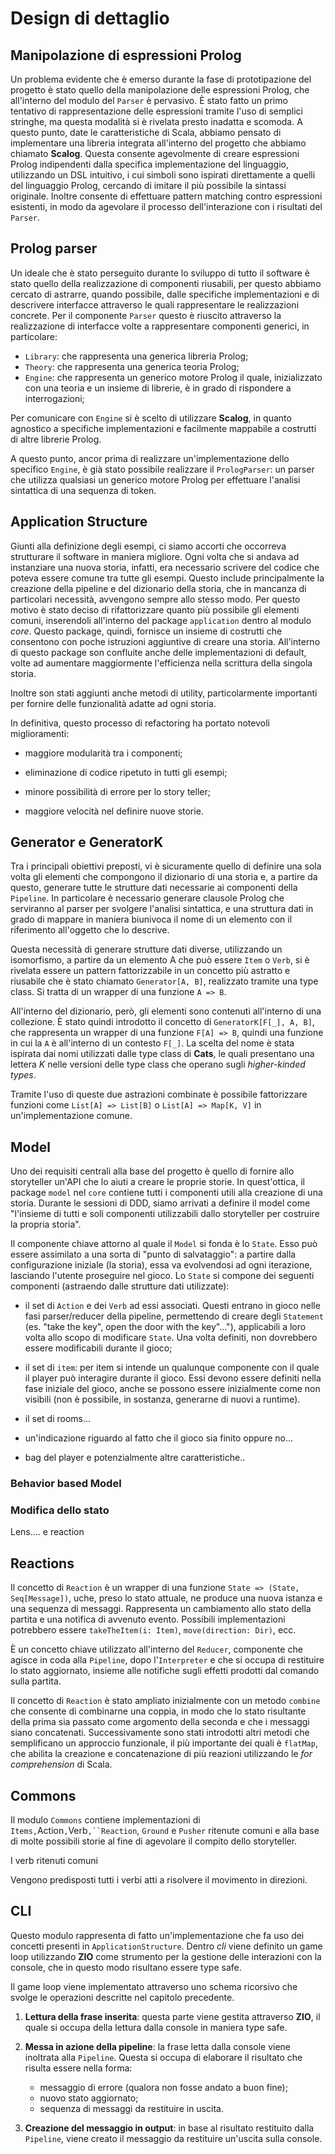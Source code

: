 # Design di dettaglio

## Manipolazione di espressioni Prolog

Un problema evidente che è emerso durante la fase di prototipazione del progetto
è stato quello della manipolazione delle espressioni Prolog, che all'interno del
modulo del `Parser` è pervasivo. È stato fatto un primo tentativo di
rappresentazione delle espressioni tramite l'uso di semplici stringhe, ma questa
modalità si è rivelata presto inadatta e scomoda. A questo punto, date le
caratteristiche di Scala, abbiamo pensato di implementare una libreria integrata
all'interno del progetto che abbiamo chiamato **Scalog**. Questa consente
agevolmente di creare espressioni Prolog indipendenti dalla specifica
implementazione del linguaggio, utilizzando un DSL intuitivo, i cui simboli sono
ispirati direttamente a quelli del linguaggio Prolog, cercando di imitare il più
possibile la sintassi originale. Inoltre consente di effettuare pattern matching
contro espressioni esistenti, in modo da agevolare il processo dell'interazione
con i risultati del `Parser`.

## Prolog parser

Un ideale che è stato perseguito durante lo sviluppo di tutto il software è
stato quello della realizzazione di componenti riusabili, per questo abbiamo
cercato di astrarre, quando possibile, dalle specifiche implementazioni e di
descrivere interfacce attraverso le quali rappresentare le realizzazioni
concrete. Per il componente `Parser` questo è riuscito attraverso la
realizzazione di interfacce volte a rappresentare componenti generici, in
particolare:

- `Library`: che rappresenta una generica libreria Prolog;
- `Theory`: che rappresenta una generica teoria Prolog;
- `Engine`: che rappresenta un generico motore Prolog il quale, inizializzato
  con una teoria e un insieme di librerie, è in grado di rispondere a
  interrogazioni;

Per comunicare con `Engine` si è scelto di utilizzare **Scalog**, in quanto
agnostico a specifiche implementazioni e facilmente mappabile a costrutti di
altre librerie Prolog.

A questo punto, ancor prima di realizzare un'implementazione dello specifico
`Engine`, è già stato possibile realizzare il `PrologParser`: un parser che
utilizza qualsiasi un generico motore Prolog per effettuare l'analisi sintattica
di una sequenza di token.

## Application Structure

Giunti alla definizione degli esempi, ci siamo accorti che occorreva strutturare
il software in maniera migliore. Ogni volta che si andava ad instanziare una
nuova storia, infatti, era necessario scrivere del codice che poteva essere
comune tra tutte gli esempi. Questo include principalmente la creazione della
pipeline e del dizionario della storia, che in mancanza di particolari
necessità, avvengono sempre allo stesso modo. Per questo motivo è stato deciso
di rifattorizzare quanto più possibile gli elementi comuni, inserendoli
all'interno del package `application` dentro al modulo _core_. Questo package,
quindi, fornisce un insieme di costrutti che consentono con poche istruzioni
aggiuntive di creare una storia. All'interno di questo package son confluite
anche delle implementazioni di default, volte ad aumentare maggiormente
l'efficienza nella scrittura della singola storia.

Inoltre son stati aggiunti anche metodi di utility, particolarmente importanti
per fornire delle funzionalità adatte ad ogni storia.

In definitiva, questo processo di refactoring ha portato notevoli miglioramenti:

- maggiore modularità tra i componenti;

- eliminazione di codice ripetuto in tutti gli esempi;

- minore possibilità di errore per lo story teller;

- maggiore velocità nel definire nuove storie.

## Generator e GeneratorK

Tra i principali obiettivi preposti, vi è sicuramente quello di definire una
sola volta gli elementi che compongono il dizionario di una storia e, a partire
da questo, generare tutte le strutture dati necessarie ai componenti della
`Pipeline`. In particolare è necessario generare clausole Prolog che serviranno
al parser per svolgere l'analisi sintattica, e una struttura dati in grado di
mappare in maniera biunivoca il nome di un elemento con il riferimento
all'oggetto che lo descrive.

Questa necessità di generare strutture dati diverse, utilizzando un isomorfismo,
a partire da un elemento A che può essere `Item` o `Verb`, si è rivelata essere
un pattern fattorizzabile in un concetto più astratto e riusabile che è stato
chiamato `Generator[A, B]`, realizzato tramite una type class. Si tratta di un
wrapper di una funzione `A => B`.

All'interno del dizionario, però, gli elementi sono contenuti all'interno di una
collezione. È stato quindi introdotto il concetto di `GeneratorK[F[_], A, B]`,
che rappresenta un wrapper di una funzione `F[A] => B`, quindi una funzione in
cui la `A` è all'interno di un contesto `F[_]`. La scelta del nome è stata
ispirata dai nomi utilizzati dalle type class di **Cats**, le quali presentano
una lettera _K_ nelle versioni delle type class che operano sugli _higher-kinded
types_.

Tramite l'uso di queste due astrazioni combinate è possibile fattorizzare
funzioni come `List[A] => List[B]` o `List[A] => Map[K, V]` in
un'implementazione comune.

<!--
questo va su implementazione

Occorre sottolineare che in `GeneratorK`, il valore restituito `B`

-->

## Model

Uno dei requisiti centrali alla base del progetto è quello di fornire allo
storyteller un'API che lo aiuti a creare le proprie storie. In quest'ottica, il
package `model` nel `core` contiene tutti i componenti utili alla creazione di
una storia. Durante le sessioni di DDD, siamo arrivati a definire il model come
"l'insieme di tutti e soli componenti utilizzabili dallo storyteller per
costruire la propria storia".

Il componente chiave attorno al quale il `Model` si fonda è lo `State`. Esso può
essere assimilato a una sorta di "punto di salvataggio": a partire dalla
configurazione iniziale (la storia), essa va evolvendosi ad ogni iterazione,
lasciando l'utente proseguire nel gioco. Lo `State` si compone dei seguenti
componenti (astraendo dalle strutture dati utilizzate):

- il set di `Action` e dei `Verb` ad essi associati. Questi entrano in gioco
  nelle fasi parser/reducer della pipeline, permettendo di creare degli
  `Statement` (es. "take the key", open the door with the key"..."), applicabili
  a loro volta allo scopo di modificare `State`. Una volta definiti, non
  dovrebbero essere modificabili durante il gioco;

- il set di `item`: per item si intende un qualunque componente con il quale il
  player può interagire durante il gioco. Essi devono essere definiti nella fase
  iniziale del gioco, anche se possono essere inizialmente come non visibili
  (non è possibile, in sostanza, generarne di nuovi a runtime).

- il set di rooms...
- un'indicazione riguardo al fatto che il gioco sia finito oppure no...
- bag del player e potenzialmente altre caratteristiche..

### Behavior based Model

### Modifica dello stato

Lens.... e reaction

## Reactions

Il concetto di `Reaction` è un wrapper di una funzione
`State => (State, Seq[Message])`, uche, preso lo stato attuale, ne produce una
nuova istanza e una sequenza di messaggi. Rappresenta un cambiamento allo stato
della partita e una notifica di avvenuto evento. Possibili implementazioni
potrebbero essere `takeTheItem(i: Item)`, `move(direction: Dir)`, ecc.

È un concetto chiave utilizzato all'interno del `Reducer`, componente che agisce
in coda alla `Pipeline`, dopo l'`Interpreter` e che si occupa di restituire lo
stato aggiornato, insieme alle notifiche sugli effetti prodotti dal comando
sulla partita.

Il concetto di `Reaction` è stato ampliato inizialmente con un metodo `combine`
che consente di combinarne una coppia, in modo che lo stato risultante della
prima sia passato come argomento della seconda e che i messaggi siano
concatenati. Successivamente sono stati introdotti altri metodi che semplificano
un approccio funzionale, il più importante dei quali è `flatMap`, che abilita la
creazione e concatenazione di più reazioni utilizzando le _for comprehension_ di
Scala.

## Commons

Il modulo `Commons` contiene implementazioni di
`Items,`Action`,`Verb` ,``Reaction `, `Ground` e `Pusher` ritenute comuni e alla
base di molte possibili storie al fine di agevolare il compito dello
storyteller.

I verb ritenuti comuni

Vengono predisposti tutti i verbi atti a risolvere il movimento in direzioni.

## CLI

Questo modulo rappresenta di fatto un'implementazione che fa uso dei concetti
presenti in `ApplicationStructure`. Dentro _cli_ viene definito un game loop
utilizzando **ZIO** come strumento per la gestione delle interazioni con la
console, che in questo modo risultano essere type safe.

Il game loop viene implementato attraverso uno schema ricorsivo che svolge le
operazioni descritte nel capitolo precedente.

1. **Lettura della frase inserita**: questa parte viene gestita attraverso
   **ZIO**, il quale si occupa della lettura dalla console in maniera type safe.

2. **Messa in azione della pipeline**: la frase letta dalla console viene
   inoltrata alla `Pipeline`. Questa si occupa di elaborare il risultato che
   risulta essere nella forma:

   - messaggio di errore (qualora non fosse andato a buon fine);
   - nuovo stato aggiornato;
   - sequenza di messaggi da restituire in uscita.

3. **Creazione del messaggio in output**: in base al risultato restituito dalla
   `Pipeline`, viene creato il messaggio da restituire un'uscita sulla console.

<!--
Secondo me i dependent types è meglio che stanno nel 4
Approfondimento su model, da path dependent types ->
a dependent types, diagramma trait di commons, l'implementazione
magica di Reaction, dettaglio del parsing/lexer

Suddividerei i capitoli common/parser, ecc.. dentro a organizzazione
del codice

Il design di dettaglio "esplode" (dettaglia) l'architettura, ma viene
concettualmente prima dell'implementazione, quindi non metteteci diagrammi
ultra-dettagliati estratti dal codice, quelli vanno nella parte di
implementazione eventualmente.

##Scelte rilevanti

## Pattern di progettazione

## Organizzazione del codice

organizzazione del codice -- corredato da pochi ma efficaci diagrammi)

-->
